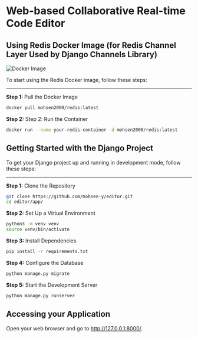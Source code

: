 # Web-based Collaborative Real-time Code Editor

## Using Redis Docker Image (for Redis Channel Layer Used by Django Channels Library)

![Docker Image](https://img.shields.io/docker/v/mohsen2000/redis/latest)

To start using the Redis Docker image, follow these steps:

---

**Step 1:** Pull the Docker Image

```bash
docker pull mohsen2000/redis:latest
```
**Step 2:** Step 2: Run the Container

```bash
docker run --name your-redis-container -d mohsen2000/redis:latest
```

## Getting Started with the Django Project

To get your Django project up and running in development mode, follow these steps:

---

**Step 1:** Clone the Repository

```bash
git clone https://github.com/mohsen-y/editor.git
cd editor/app/
```
**Step 2:** Set Up a Virtual Environment

```bash
python3 -m venv venv
source venv/bin/activate
```
**Step 3:** Install Dependencies

```bash
pip install -r requirements.txt
```
**Step 4:** Configure the Database

```bash
python manage.py migrate
```
**Step 5:** Start the Development Server

```bash
python manage.py runserver
```

## Accessing your Application
Open your web browser and go to http://127.0.0.1:8000/.
